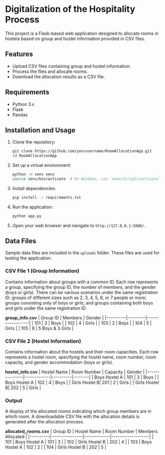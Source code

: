 # Digitalization of the Hospitality Process

This project is a Flask-based web application designed to allocate rooms in hostels based on group and hostel information provided in CSV files.

## Features
- Upload CSV files containing group and hostel information.
- Process the files and allocate rooms.
- Download the allocation results as a CSV file.

## Requirements
- Python 3.x
- Flask
- Pandas

## Installation and Usage
1. Clone the repository:
    ```bash
    git clone https://github.com/yourusername/RoomAllocationApp.git
    cd RoomAllocationApp
    ```

2. Set up a virtual environment:
    ```bash
    python -m venv venv
    source venv/bin/activate  # On Windows, use `venv\Scripts\activate`
    ```

3. Install dependencies:
    ```bash
    pip install -r requirements.txt
    ```

4. Run the application:
    ```bash
    python app.py
    ```

5. Open your web browser and navigate to `http://127.0.0.1:5000/`.

## Data Files
Sample data files are included in the `uploads` folder. These files are used for testing the application:

### CSV File 1 (Group Information)
Contains information about groups with a common ID. Each row represents a group, specifying the group ID, the number of members, and the gender (boys or girls). There can be various scenarios under the same registration ID: groups of different sizes such as 2, 3, 4, 5, 6, or 7 people or more; groups consisting only of boys or girls; and groups containing both boys and girls under the same registration ID.

**group_info.csv**
| Group ID | Members | Gender           |
|----------|---------|------------------|
| 101      | 3       | Boys             |
| 102      | 4       | Girls            |
| 103      | 2       | Boys             |
| 104      | 5       | Girls            |
| 105      | 8       | 5 Boys & 3 Girls |

### CSV File 2 (Hostel Information)
Contains information about the hostels and their room capacities. Each row represents a hostel room, specifying the hostel name, room number, room capacity, and gender accommodation (boys or girls).

**hostel_info.csv**
| Hostel Name   | Room Number | Capacity | Gender |
|---------------|-------------|----------|--------|
| Boys Hostel A | 101         | 3        | Boys   |
| Boys Hostel A | 102         | 4        | Boys   |
| Girls Hostel B| 201         | 2        | Girls  |
| Girls Hostel B| 202         | 5        | Girls  |

### Output
A display of the allocated rooms indicating which group members are in which room. A downloadable CSV file with the allocation details is generated after the allocation process.

**allocated_rooms.csv**
| Group ID | Hostel Name    | Room Number | Members Allocated |
|----------|----------------|-------------|-------------------|
| 101      | Boys Hostel A  | 101         | 3                 |
| 102      | Girls Hostel B | 202         | 4                 |
| 103      | Boys Hostel A  | 102         | 2                 |
| 104      | Girls Hostel B | 202         | 5                 |

